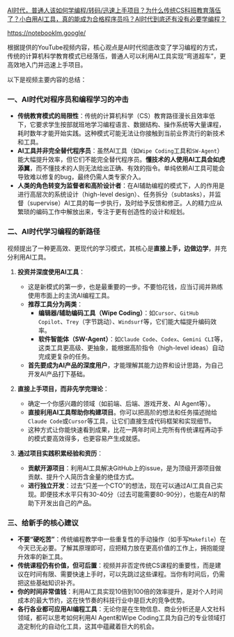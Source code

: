 [AI时代，普通人该如何学编程/转码/迅速上手项目？为什么传统CS科班教育落伍了？小白用AI工具，真的能成为合格程序员吗？AI时代到底还有没有必要学编程？](https://youtu.be/j0tArdV9xec?si=TDd-M9crsZKjT0SR)

https://notebooklm.google/

根据提供的YouTube视频内容，核心观点是AI时代彻底改变了学习编程的方式，传统的计算机科学教育模式已经落伍，普通人可以利用AI工具实现“弯道超车”，更高效地入门并迅速上手项目。

以下是视频主要内容的总结：

### 一、AI时代对程序员和编程学习的冲击

- **传统教育模式的局限性**：传统的计算机科学（CS）教育路径漫长且效率低下，它要求学生按部就班地学习编程语言、数据结构、操作系统等大量课程，耗时数年才能开始实践。这种模式可能无法让你接触到当前业界流行的新技术和工具。
- **AI工具并非完全替代程序员**：虽然AI工具（如`Wipe Coding`工具和`SW-Agent`）能大幅提升效率，但它们不能完全替代程序员。**懂技术的人使用AI工具会如虎添翼**，而不懂技术的人则无法给出正确、有效的指令。单纯依赖AI工具可能会导致难以修复的bug，最终仍需人类专家介入。
- **人类的角色转变为监督者和高阶设计者**：在AI辅助编程的模式下，人的作用是进行高层次的系统设计（high-level design）、任务拆分（subtasks），并监督（supervise）AI工具的每一步执行，及时给予反馈和修正。人的精力应从繁琐的编码工作中解放出来，专注于更有创造性的设计和规划。

### 二、AI时代学习编程的新路径

视频提出了一种更高效、更现代的学习模式，其核心是**直接上手，边做边学**，并充分利用AI工具。

1. **投资并深度使用AI工具**：
    
    - 这是新模式的第一步，也是最重要的一步。不要怕花钱，应当订阅并熟练使用市面上的主流AI编程工具。
    - **推荐工具分为两类**：
        - **编辑器/辅助编码工具（Wipe Coding）**：如`Cursor`、`GitHub Copilot`、`Trey`（字节跳动）、`Windsurf`等，它们能大幅提升编码效率。
        - **软件智能体（SW-Agent）**：如`Claude Code`、`Codex`、`Gemini CLI`等，这类工具更高级、更抽象，能根据高阶指令（high-level ideas）自动完成更复杂的任务。
    - **首先要成为AI产品的深度用户**，才能理解其能力边界和设计思路，为自己开发AI产品打下基础。
2. **直接上手项目，而非先学完理论**：
    
    - 确定一个你感兴趣的领域（如前端、后端、游戏开发、AI Agent等）。
    - **直接利用AI工具帮助你构建项目**。你可以把高阶的想法和任务描述抛给`Claude Code`或`Cursor`等工具，让它们直接生成代码框架和实现细节。
    - 这种方式让你能快速看到成果，比花一两年时间上完所有传统课程再动手的模式要高效得多，也更容易产生成就感。
3. **通过项目实践积累经验和资历**：
    
    - **贡献开源项目**：利用AI工具解决GitHub上的issue，是为顶级开源项目做贡献、提升个人简历含金量的绝佳方式。
    - **进行独立开发**：过去“只差一个CTO”的想法，现在可以通过AI工具自己实现。即便技术水平只有30-40分（过去可能需要80-90分），也能在AI的帮助下开发出自己的产品。

### 三、给新手的核心建议

- **不要“硬吃苦”**：传统编程教学中一些重复性的手动操作（如手写`Makefile`）在今天已无必要。了解其原理即可，应把精力放在更高价值的工作上，拥抱能提升效率的新工具。
- **传统课程仍有价值，但可后置**：视频并非否定传统CS课程的重要性，而是建议在时间有限、需要快速上手时，可以先跳过这些课程。当你有时间后，仍需把这些基础知识补齐。
- **你的时间非常值钱**：利用AI工具实现10倍到100倍的效率提升，是对个人时间成本的最大节约，这在快节奏的科技行业中是巨大的竞争优势。
- **各行各业都可应用AI编程工具**：无论你是在生物信息、商业分析还是人文社科领域，都可以思考如何利用AI Agent和Wipe Coding工具为自己的专业领域打造定制化的自动化工具，这其中蕴藏着巨大的机会。